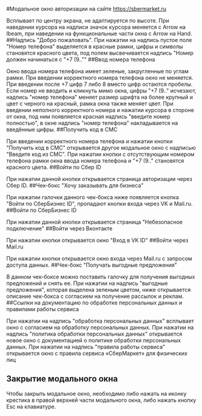 #Модальное окно авторизации на сайте https://sbermarket.ru

Всплывает по центру экрана, не адаптируется по высоте. При наведении курсора на надписи значок курсора меняется с Arrow на Ibeam, при наведении на функциональные части окна с Arrow на Hand.
##Надпись "Добро пожаловать". При нажатии на надпись пустое поле "Номер телефона" выделяется в красные рамки, цифры и символы становятся красного цвета, под полем высвечивается надпись "Номер должен начинаться с "+7 (9.."" 
##Ввод номера телефона

Окно ввода номера телефона имеет зеленые, закругленные по углам рамки. При введении корректного номера телефона окно не меняется. При введении после +7 цифр 7 либо 8 вместо цифр остаются пробелы. Если номер не вводить и кликнуть мимо окна, цифры "+7 (9.." исчезают, надпись "номер телефона" меняет размер шрифта на более крупный и цвет с черного на красный, рамка окна также меняет цвет. При введении неполного корректного номера и нажатии курсора в стороне от окна, под ним появляется красная надпись "введите номер полностью", в окне надпись "номер телефона" накладывается на введённые цифры.
##Получить код в СМС

При введении корректного номера телефона и нажатии кнопки "Получить код в СМС" открывается другое модальное окно с надписью "Введите код из СМС". При нажатии кнопки с отсутствующим номером телефона рамки окна ввода номера телефона и "+7 (9.." становятся красного цвета.
##Войти по Сбер ID

При нажатии данной кнопки открывается страница авторизации через Сбер ID.
##Чек-бокс "Хочу заказывать для бизнеса"

При нажатии галочки данного чек-бокса ниже появляется кнопка "Войти по СберБизнес ID", пропадают кнопки входа через VK и Mail.ru.
##Войти по СберБизнес ID

При нажатии данной кнопки открывается страница "Небезопасное подключение"
##Войти через Вконтакте

При нажатии кнопки открывается окно "Вход в VK ID"
##Войти через Mail.ru

При нажатии кнопки открывается окно входа через Mail.ru с запросом доступа данных.
##Чек-бокс "Получать выгодные предложения"

 В данном чек-боксе можно поставить галочку для получения выгодных предложений и снять ее. При нажатии на надпись "выгодные предложения", которая выделена зеленым цветом, ниже открывается описание чек-бокса с согласием на получение рассылок и реклам.
##Ссылки на документацию по обработке персональных данных и правилами работы сервиса

При нажатии на надпись "обработка персональных данных" всплывает окно с согласием на обработку персональных данных.
При нажатии на надпись "политика обработки персональных данных" открывается новое окно с документацией о политике обработки персональных данных.
При нажатии на надпись "правила работы сервиса" открывается окно с правила сервиса «СберМаркет» для физических лиц
## Закрытие модального окна

Чтобы закрыть модальное окно, необходимо либо нажать на иконку крестика в правой верхней части модального окна, либо нажать кнопку Esc на клавиатуре.